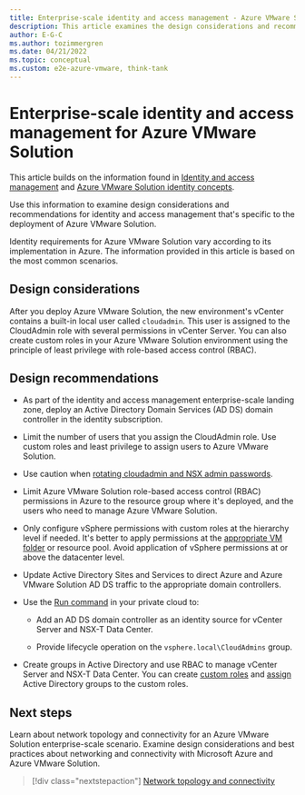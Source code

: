 ```yaml
---
title: Enterprise-scale identity and access management - Azure VMware Solution
description: This article examines the design considerations and recommendations related to identity and access management specific to Azure VMware Solution.
author: E-G-C
ms.author: tozimmergren
ms.date: 04/21/2022
ms.topic: conceptual
ms.custom: e2e-azure-vmware, think-tank
---
```


# Enterprise-scale identity and access management for Azure VMware Solution

This article builds on the information found in [Identity and access management](../../ready/landing-zone/design-area/identity-access.md) and [Azure VMware Solution identity concepts](/azure/azure-vmware/concepts-identity).

Use this information to examine design considerations and recommendations for identity and access management that's specific to the deployment of Azure VMware Solution.

Identity requirements for Azure VMware Solution vary according to its implementation in Azure. The information provided in this article is based on the most common scenarios.

## Design considerations

After you deploy Azure VMware Solution, the new environment's vCenter contains a built-in local user called `cloudadmin`. This user is assigned to the CloudAdmin role with several permissions in vCenter Server. You can also create custom roles in your Azure VMware Solution environment using the principle of least privilege with role-based access control (RBAC).

## Design recommendations

- As part of the identity and access management enterprise-scale landing zone, deploy an Active Directory Domain Services (AD DS) domain controller in the identity subscription.

- Limit the number of users that you assign the CloudAdmin role. Use custom roles and least privilege to assign users to Azure VMware Solution.

- Use caution when [rotating cloudadmin and NSX admin passwords](/azure/azure-vmware/rotate-cloudadmin-credentials).

- Limit Azure VMware Solution role-based access control (RBAC) permissions in Azure to the resource group where it's deployed, and the users who need to manage Azure VMware Solution.

- Only configure vSphere permissions with custom roles at the hierarchy level if needed. It's better to apply permissions at the [appropriate VM folder](/azure/azure-vmware/concepts-identity) or resource pool. Avoid application of vSphere permissions at or above the datacenter level.

- Update Active Directory Sites and Services to direct Azure and Azure VMware Solution AD DS traffic to the appropriate domain controllers.

- Use the [Run command](/azure/azure-vmware/concepts-run-command) in your private cloud to:

  - Add an AD DS domain controller as an identity source for vCenter Server and NSX-T Data Center.

  - Provide lifecycle operation on the `vsphere.local\CloudAdmins` group.

- Create groups in Active Directory and use RBAC to manage vCenter Server and NSX-T Data Center. You can create [custom roles](https://docs.vmware.com/en/VMware-vSphere/6.7/com.vmware.vsphere.security.doc/GUID-41E5E52E-A95B-4E81-9724-6AD6800BEF78.html) and [assign](https://docs.vmware.com/en/VMware-vSphere/6.7/com.vmware.vsphere.security.doc/GUID-18071E9A-EED1-4968-8D51-E0B4F526FDA3.html) Active Directory groups to the custom roles.

## Next steps

Learn about network topology and connectivity for an Azure VMware Solution enterprise-scale scenario. Examine design considerations and best practices about networking and connectivity with Microsoft Azure and Azure VMware Solution.

> [!div class="nextstepaction"]
> [Network topology and connectivity](./eslz-network-topology-connectivity.md)
